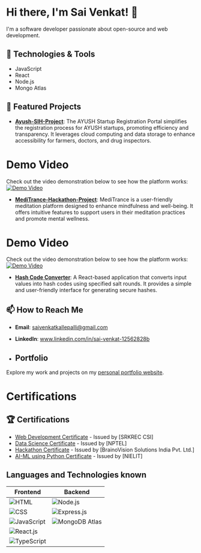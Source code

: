 # Hi there, I'm Sai Venkat! 👋

I'm a software developer passionate about open-source and web development.

## 🔧 Technologies & Tools
- JavaScript
- React
- Node.js
- Mongo Atlas

## 🌟 Featured Projects
- [**Ayush-SIH-Project**](https://ayush-sih-2024-frontend.vercel.app): The AYUSH Startup Registration Portal simplifies the registration process for AYUSH startups, promoting efficiency and transparency. It leverages cloud computing and data storage to enhance accessibility for farmers, doctors, and drug inspectors.

# Demo Video
Check out the video demonstration below to see how the platform works:
[![Demo Video](https://img.icons8.com/color/48/000000/play--v1.png)](https://drive.google.com/file/d/1slVWq_Ess26EvjpBjPYypdpgDKOxRPLp/view?usp=drive_link)

- [**MediTrance-Hackathon-Project**](https://meditrance.vercel.app/): MediTrance is a user-friendly meditation platform designed to enhance mindfulness and well-being. It offers intuitive features to support users in their meditation practices and promote mental wellness.

# Demo Video
Check out the video demonstration below to see how the platform works:
[![Demo Video](https://img.icons8.com/color/48/000000/play--v1.png)](https://drive.google.com/file/d/1-Rg7dhFBsMU3I2FNU5uN3q4V7RBVDxwv/view?usp=drivesdk)

- [**Hash Code Converter**](https://hashify-indol.vercel.app/): A React-based application that converts input values into hash codes using specified salt rounds. It provides a simple and user-friendly interface for generating secure hashes.



## 📫 How to Reach Me
- **Email**: saivenkatkallepalli@gmail.com
- **LinkedIn**: www.linkedin.com/in/sai-venkat-12562828b

- ## Portfolio
Explore my work and projects on my [personal portfolio website](https://saivenkat-kallepalli.vercel.app/).


# Certifications

## 🏆 Certifications
- <a href="https://drive.google.com/file/d/10IMPDrZiYtrHceyUZ2fiVxP5UYYXYO8x/view?usp=drive_link" target="_blank">Web Development Certificate</a> - Issued by [SRKREC CSI]
- <a href="https://drive.google.com/file/d/103k67Qgs2mmsFc9ulINwfdWAiKmoCOSD/view?usp=drive_link" target="_blank">Data Science Certificate</a> - Issued by [NPTEL]
- <a href="https://drive.google.com/file/d/1Id1KRbVxHSh7hGi1MR9MDJZb8hCqUL6d/view?usp=drive_link" target="_blank">Hackathon Certificate</a> - Issued by [BrainoVision Solutions India Pvt. Ltd.]
- <a href="https://drive.google.com/file/d/1-CNlpA-S56jhd1KSr5FdWzv5DENxMfgk/view?usp=drive_link" target="_blank">AI-ML using Python Certificate</a> - Issued by [NIELIT]

## Languages and Technologies known

**Frontend** | **Backend**
------------ | ------------
![HTML](https://img.shields.io/badge/-HTML5-E34F26?style=flat&logo=html5&logoColor=white) | ![Node.js](https://img.shields.io/badge/-Node.js-339933?style=flat&logo=node.js&logoColor=white)
![CSS](https://img.shields.io/badge/-CSS3-1572B6?style=flat&logo=css3&logoColor=white) | ![Express.js](https://img.shields.io/badge/-Express.js-000000?style=flat&logo=express&logoColor=white)
![JavaScript](https://img.shields.io/badge/-JavaScript-F7DF1E?style=flat&logo=javascript&logoColor=black) | ![MongoDB Atlas](https://img.shields.io/badge/-MongoDB%20Atlas-47A248?style=flat&logo=mongodb&logoColor=white)
![React.js](https://img.shields.io/badge/-React-61DAFB?style=flat&logo=react&logoColor=black) | 
![TypeScript](https://img.shields.io/badge/-TypeScript-3178C6?style=flat&logo=typescript&logoColor=white) |





